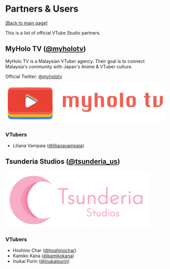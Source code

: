 # Partners & Users

[\[Back to main page\]](https://denchisoft.github.io/)

This is a list of official VTube Studio partners.

## MyHolo TV ([@myholotv](https://twitter.com/myholotv))

MyHolo TV is a Malaysian VTuber agency. Their goal is to connect Malaysia's community with Japan's Anime & VTuber culture.

Official Twitter: [@myholotv](https://twitter.com/myholotv)

![MyHolo TV](/images/partners/myholo_tv_logo.png "MyHolo TV")

### VTubers
 - Liliana Vampaia ([@lilianavampaia](https://twitter.com/lilianavampaia))

## Tsunderia Studios ([@tsunderia_us](https://twitter.com/tsunderia_us))

![Tsunderia Studios](/images/partners/tsunderia_logo.png "Tsunderia Studios")

### VTubers
 - Hoshino Char ([@hoshinochar](https://twitter.com/hoshinochar))
 - Kamiko Kana ([@kamikokana](https://twitter.com/kamikokana))
 - Inukai Purin ([@inukaipurin](https://twitter.com/inukaipurin))
